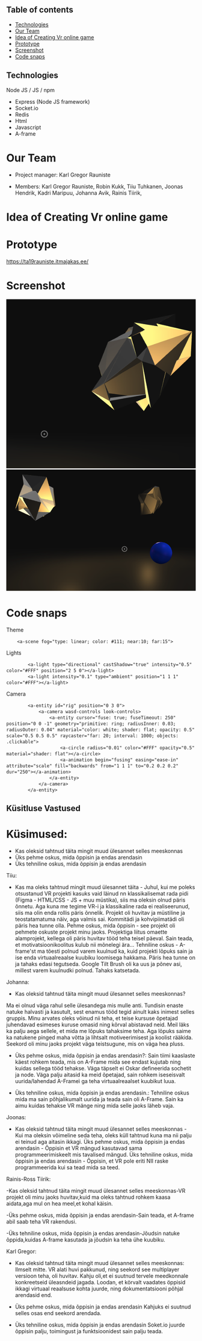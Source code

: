 
## Table of contents
* [Technologies](#Technologies)
* [Our Team](#Our-Team)
* [Idea of Creating Vr online game](#Idea-of-Creating-Vr-online-game)
* [Prototype](#Prototype)
* [Screenshot](#Screenshot)
* [Code snaps](#Code-snaps)

## Technologies
Node JS / JS / npm
- Express (Node JS framework)
- Socket.io
- Redis
- Html
- Javascript
- A-frame

# Our Team

* Project manager: Karl Gregor Rauniste

* Members: Karl Gregor Rauniste, Robin Kukk, Tiiu Tuhkanen, Joonas Hendrik, Kadri Maripuu, Johanna Avik, Rainis Tiirik,

# Idea of Creating Vr online game


# Prototype

https://ta19rauniste.itmajakas.ee/

# Screenshot

![Screenshot](https://github.com/Swissgroover/node-project-vr/blob/main/Screenshot%20at%20Feb%2003%2022-37-04.png)
![Screenshot](https://github.com/Swissgroover/node-project-vr/blob/main/Screenshot%20at%20Feb%2003%2022-37-15.png)

# Code snaps

Theme
```
    <a-scene fog="type: linear; color: #111; near:10; far:15">
```
Lights
```
        <a-light type="directional" castShadow="true" intensity="0.5" color="#FFF" position="2 5 0"></a-light>
        <a-light intensity="0.1" type="ambient" position="1 1 1" color="#FFF"></a-light>
```
Camera
```
        <a-entity id="rig" position="0 3 0">
            <a-camera wasd-controls look-controls>
                <a-entity cursor="fuse: true; fuseTimeout: 250" position="0 0 -1" geometry="primitive: ring; radiusInner: 0.03; radiusOuter: 0.04" material="color: white; shader: flat; opacity: 0.5" scale="0.5 0.5 0.5" raycaster="far: 20; interval: 1000; objects: .clickable">
                    <a-circle radius="0.01" color="#FFF" opacity="0.5" material="shader: flat"></a-circle>
                    <a-animation begin="fusing" easing="ease-in" attribute="scale" fill="backwards" from="1 1 1" to="0.2 0.2 0.2" dur="250"></a-animation>
                </a-entity>
            </a-camera>
        </a-entity>
 ```


## Küsitluse Vastused
# Küsimused:
- Kas oleksid tahtnud täita mingit muud ülesannet selles meeskonnas
- Üks pehme oskus, mida õppisin ja endas arendasin
- Üks tehniline oskus, mida õppisin ja endas arendasin
		
Tiiu:
- Kas ma oleks tahtnud mingit muud ülesannet täita - Juhul, kui me poleks otsustanud VR projekti kasuks vaid läinud nn klassikalisemat rada pidi (Figma - HTML/CSS - JS + muu müstika), siis ma oleksin olnud päris õnnetu. Aga kuna me tegime VR-i ja klassikaline rada ei realiseerunud, siis ma olin enda rollis päris õnnelik. Projekt oli huvitav ja müstiline ja teostatamatuma näiv, aga valmis sai. Kommitädi ja kohvipiimatädi oli päris hea tunne olla.
Pehme oskus, mida õppisin - see projekt oli pehmete oskuste projekt minu jaoks. Projektiga liitus omaette alamprojekt, kellega oli päris huvitav tööd teha teisel päeval. Sain teada, et motivatsioonikoolitus kulub nii mõnelegi ära...
Tehniline oskus - A-frame'st ma tõesti polnud varem kuulnud ka, kuid projekti lõpuks sain ja ise enda virtuaalreaalse kuubiku loomisega hakkama. Päris hea tunne on ja tahaks edasi tegutseda. Google Tilt Brush oli ka uus ja põnev asi, millest varem kuulnudki polnud. Tahaks katsetada. 

Johanna:
- Kas oleksid tahtnud täita mingit muud ülesannet selles meeskonnas?

Ma ei olnud väga rahul selle ülesandega mis mulle anti. Tundisin enaste natuke halvasti ja kasutult, sest enamus tööd tegid ainult kaks inimest selles gruppis. Minu arvates oleks võinud nii teha, et teise kursuse õpetajad juhendavad esimeses kuruse omasid ning kõrval abistavad neid.  Meil läks ka palju aega sellele, et mida me lõpuks tahaksime teha. Aga lõpuks saime ka natukene pinged maha võtta ja lihtsalt motiveerimisest ja koolist rääkida. Seekord oli minu jaoks projekt väga teistsugune, mis on väga hea pluss.
	
- Üks pehme oskus, mida õppisin ja endas arendasin?:
Sain tiimi kaaslaste käest rohkem teada, mis on A-Frame mida see endast kujutab ning kuidas sellega tööd tehakse. Väga täpselt ei Oskar defineerida sochetit ja node. Väga palju aitasid ka meid õpetajad, sain rohkem iseseisvalt uurida/lahendad A-Frameì ga teha virtuaalreaalset kuubikut luua. 
	
- Üks tehniline oskus, mida õppisin ja endas arendasin.:
Tehniline oskus mida ma sain põhjalikumalt uurida ja teada  sain oli A-Frame. Sain ka aimu kuidas tehakse VR mänge ning mida selle jaoks läheb vaja.
	
	
Joonas:
- Kas oleksid tahtnud täita mingit muud ülesannet selles meeskonnas - Kui ma oleksin võimeline seda teha, oleks küll tahtnud kuna ma nii palju ei teinud aga aitasin ikkagi.
Üks pehme oskus, mida õppisin ja endas arendasin - Õppisin et VR mängud kasutavad sama programmeerimiskeelt mis tavalised mängud.
Üks tehniline oskus, mida õppisin ja endas arendasin - Õppisin, et VR pole eriti NII raske programmeerida kui sa tead mida sa teed.

Rainis-Ross Tiirik:

-Kas oleksid tahtnud täita mingit muud ülesannet selles meeskonnas-VR projekt oli minu jaoks huvitav,kuid ma oleks tahtnud rohkem kaasa aidata,aga mul on hea meel,et kohal käisin.

-Üks pehme oskus, mida õppisin ja endas arendasin-Sain teada, et A-frame abil  saab teha VR rakendusi.

-Üks tehniline oskus, mida õppisin ja endas arendasin-Jõudsin natuke õppida,kuidas A-frame kasutada ja jõudsin ka teha ühe kuubiku.   


Karl Gregor:
- Kas oleksid tahtnud täita mingit muud ülesannet selles meeskonnas:
 Ilmselt mitte. VR alati huvi pakkunud, ning seekord see multiplayer versioon teha, oli huvitav. Kahju oli,et ei suutnud tervele meedkonnale konkreetseid üleasndeid jagada. Loodan, et körvalt vaadates öppisid ikkagi virtuaal reaalsuse kohta juurde, ning dokumentatsiooni põhjal arendasid end.
- Üks pehme oskus, mida õppisin ja endas arendasin
Kahjuks ei suutnud selles osas end seekord arendada.

- Üks tehniline oskus, mida õppisin ja endas arendasin
Soket.io juurde õppisin palju, toimingust ja funktsioonidest sain palju teada.

 
